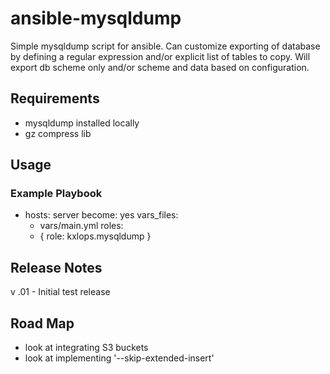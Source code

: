 # ansible-mysqldump

Simple mysqldump script for ansible. Can customize exporting of database by defining a regular expression and/or explicit list of tables to copy. Will export db scheme only and/or scheme and data based on configuration.


## Requirements

* mysqldump installed locally
* gz compress lib

## Usage

### Example Playbook

- hosts: server
  become: yes
  vars_files:
    - vars/main.yml
  roles:
    - { role: kxlops.mysqldump }


## Release Notes

v .01 - Initial test release

## Road Map

* look at integrating S3 buckets
* look at implementing '--skip-extended-insert'

